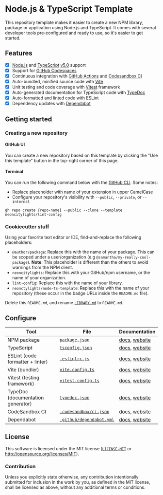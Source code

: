 # Node.js & TypeScript Template

This repository template makes it easier to create a new NPM library, package or application using Node.js and TypeScript. It comes with several developer tools pre-configured and ready to use, so it's easier to get started.

## Features

  - [x] [Node.js](https://nodejs.org/) and [TypeScript](https://www.typescriptlang.org/) [v5.0](https://www.typescriptlang.org/docs/handbook/release-notes/overview.html) support
  - [x] Support for [GitHub Codespaces](https://github.com/features/codespaces)
  - [x] Continuous integration with [GitHub Actions](https://github.com/features/actions) and [Codesandbox CI](https://codesandbox.io/ci)
  - [x] Auto-bundled, minified source code with [Vite](https://vitejs.dev/)
  - [x] Unit testing and code coverage with [Vitest](https://vitest.dev/) framework
  - [x] Auto-generated documentation for TypeScript code with [TypeDoc](https://typedoc.org/)
  - [x] Auto-formatted and linted code with [ESLint](https://eslint.org/)
  - [x] Dependency updates with [Dependabot](https://github.com/dependabot)

## Getting started

### Creating a new repository

#### GitHub UI

You can create a new repository based on this template by clicking the "Use this template" button in the top-right corner of this page.

#### Terminal

You can run the following command below with the [GitHub CLI](https://cli.github.com/). Some notes:

- Replace placeholder with name of your extension in upper CamelCase
- Configure your repository's visibility with `--public`, `--private`, or `--internal`

```shell
gh repo create {repo-name} --public --clone --template neoncitylights/lint-config
```

### Cookiecutter stuff

Using your favorite text editor or IDE, find-and-replace the following placeholders:

- `@author/package`: Replace this with the name of your package. This can be scoped under a user/organization (e.g `@samantha/my-really-cool-package`). **Note**: This placeholder is different than the others to avoid warnings from the NPM client.
- `neoncitylights`: Replace this with your GitHub/npm username, or the name of your organization.
- `lint-config`: Replace this with the name of your library.
- `neonctylights/node-ts-template`: Replace this with the name of your repository (these occur in the badge URLs inside the `README.md` file).

Delete this `README.md`, and rename [`LIBRARY.md`](./LIBRARY.md) to `README.md`.

## Configure

| Tool | File | Documentation |
| ---- | ---- | ------------- |
| NPM package | [`package.json`](./package.json) | [docs](https://docs.npmjs.com/cli/v9/configuring-npm/package-json), [website](https://docs.npmjs.com/) |
| TypeScript | [`tsconfig.json`](./tsconfig.json) | [docs](https://www.typescriptlang.org/tsconfig), [website](https://www.typescriptlang.org/) |
| ESLint (code formatter + linter) | [`.eslintrc.js`](./eslintrc.js) | [docs](https://eslint.org/docs/latest/user-guide/configuring/), [website](https://eslint.org/) |
| Vite (bundler) | [`vite.config.ts`](./vite.config.ts) | [docs](https://vitejs.dev/config/), [website](https://vitejs.dev/) |
| Vitest (testing framework) | [`vitest.config.ts`](./vitest.config.ts) | [docs](https://vitest.dev/config/), [website](https://vitest.dev/) |
| TypeDoc (documentation generator) | [`typedoc.json`](./typedoc.json) | [docs](https://typedoc.org/options/configuration/), [website](https://typedoc.org/) |
| CodeSandbox CI | [`.codesandbox/ci.json`](./.codesandbox/ci.json) | [docs](https://codesandbox.io/docs/learn/sandboxes/ci#configuration), [website](https://codesandbox.io/) |
| Dependabot | [`.github/dependabot.yml`](./.github/dependabot.yml) | [docs](https://docs.github.com/en/code-security/dependabot/dependabot-version-updates/configuration-options-for-the-dependabot.yml-file), [website](https://github.com/dependabot) |

## License

This software is licensed under the MIT license ([`LICENSE-MIT`](./LICENSE) or <http://opensource.org/licenses/MIT>).

### Contribution

Unless you explicitly state otherwise, any contribution intentionally submitted for inclusion in the work by you, as defined in the MIT license, shall be licensed as above, without any additional terms or conditions.
